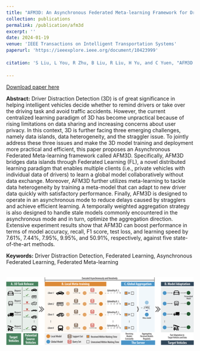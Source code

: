 ```yaml
---
title: "AFM3D: An Asynchronous Federated Meta-learning Framework for Driver Distraction Detection"
collection: publications
permalink: /publication/afm3d
excerpt: ''
date: 2024-01-19
venue: 'IEEE Transactions on Intelligent Transportation Systems'
paperurl: 'https://ieeexplore.ieee.org/document/10423999'

citation: 'S Liu, L You, R Zhu, B Liu, R Liu, H Yu, and C Yuen, "AFM3D: An Asynchronous Federated Meta-learning Framework for Driver Distraction Detection", IEEE Transactions on Intelligent Transportation Systems, vol. 25, no. 8 pp. 9659-9674, Aug 2024, doi: 10.1109/TITS.2024.3357138.'

---
```


[Download paper here](http://nobody910.github.io/files/AFM3D.pdf)

**Abstract:** Driver Distraction Detection (3D) is of great significance in helping intelligent vehicles decide whether to remind drivers or take over the driving task and avoid traffic accidents. However, the current centralized learning paradigm of 3D has become unpractical because of rising limitations on data sharing and increasing concerns about user privacy. In this context, 3D is further facing three emerging challenges, namely data islands, data heterogeneity, and the straggler issue. To jointly address these three issues and make the 3D model training and deployment more practical and efficient, this paper proposes an Asynchronous Federated Meta-learning framework called AFM3D. Specifically, AFM3D bridges data islands through Federated Learning (FL), a novel distributed learning paradigm that enables multiple clients (i.e., private vehicles with individual data of drivers) to learn a global model collaboratively without data exchange. Moreover, AFM3D further utilizes meta-learning to tackle data heterogeneity by training a meta-model that can adapt to new driver data quickly with satisfactory performance. Finally, AFM3D is designed to operate in an asynchronous mode to reduce delays caused by stragglers and achieve efficient learning. A temporally weighted aggregation strategy is also designed to handle stale models commonly encountered in the asynchronous mode and in turn, optimize the aggregation direction. Extensive experiment results show that AFM3D can boost performance in terms of model accuracy, recall, F1 score, test loss, and learning speed by 7.61%, 7.44%, 7.95%, 9.95%, and 50.91%, respectively, against five state-of-the-art methods.

**Keywords:** Driver Distraction Detection, Federated Learning, Asynchronous Federated Learning, Federated Meta-learning

<br/><img src='/images/papers/AFM3D.png' width = "700">